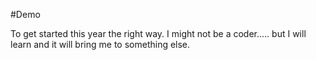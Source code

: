 #Demo 

To get started this year the right way.  I might not be a coder..... but I will learn and it will bring me to something else. 
